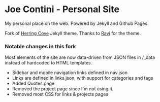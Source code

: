 Joe Contini - Personal Site
============

My personal place on the web. Powered by Jekyll and Github Pages.

Fork of [Herring Cove](https://github.com/arnp/herring-cove) Jekyll theme. Thanks to [Ravi](https://github.com/arnp) for the theme.

### Notable changes in this fork ###

Most elements of the site are now data-driven from JSON files in /_data instead of hardcoded to HTML templates.

* Sidebar and mobile navigation links defined in nav.json
* Links are defined in links.json, with support for categories and tags
* Added Quotes page
* Removed the project page since I'm not using it.
* Removed most CSS for links & projects pages